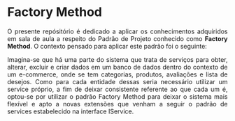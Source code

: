 # Factory Method

<div style="text-align: justify;">
<p>O presente repósitório é dedicado a aplicar os conhecimentos adquiridos em sala de aula a respeito do Padrão de Projeto conhecido como <strong>Factory Method</strong>. O contexto pensado para aplicar este padrão foi o seguinte:</p>

<p>Imagina-se que há uma parte do sistema que trata de serviços para obter, alterar, excluir e criar dados em um banco de dados dentro do contexto de um e-commerce, onde se tem categorias, produtos, avaliações e lista de desejos. Como para cada entidade dessas seria necessário utilizar um service próprio, a fim de deixar consistente referente ao que cada um é, optou-se por utilizar o padrão Factory Method para deixar o sistema mais flexível e apto a novas extensões que venham a seguir o padrão de services estabelecido na interface IService.</p>
</div>